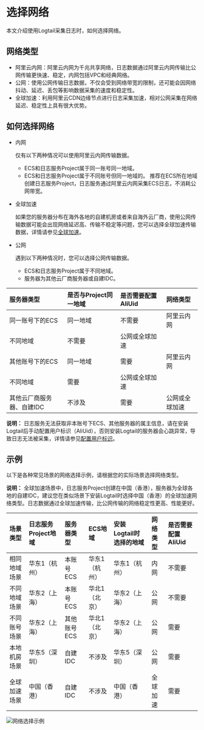 # 选择网络

本文介绍使用Logtail采集日志时，如何选择网络。

## 网络类型

-   阿里云内网：阿里云内网为千兆共享网络，日志数据通过阿里云内网传输比公网传输更快速、稳定，内网包括VPC和经典网络。
-   公网：使用公网传输日志数据，不仅会受到网络带宽的限制，还可能会因网络抖动、延迟、丢包等影响数据采集的速度和稳定性。
-   全球加速：利用阿里云CDN边缘节点进行日志采集加速，相对公网采集在网络延迟、稳定性上具有很大优势。

## 如何选择网络

-   内网

    仅有以下两种情况可以使用阿里云内网传输数据。

    -   ECS和日志服务Project属于同一账号同一地域。
    -   ECS和日志服务Project属于不同账号但同一地域的。
    推荐在ECS所在地域创建日志服务Project，日志服务通过阿里云内网采集ECS日志，不消耗公网带宽。

-   全球加速

    如果您的服务器分布在海外各地的自建机房或者来自海外云厂商，使用公网传输数据可能会出现网络延迟高、传输不稳定等问题，您可以选择全球加速传输数据，详情请参见[全球加速](/intl.zh-CN/数据采集/采集加速/简介.md)。

-   公网

    遇到以下两种情况时，您可以选择公网传输数据。

    -   ECS和日志服务Project属于不同地域。
    -   服务器为其他云厂商服务器或自建IDC。

|服务器类型|是否与Project同一地域|是否需要配置AliUid|网络类型|
|:----|:-------------|:-----------|:---|
|同一账号下的ECS|同一地域|不需要|阿里云内网|
|不同地域|不需要|公网或全球加速|
|其他账号下的ECS|同一地域|需要|阿里云内网|
|不同地域|需要|公网或全球加速|
|其他云厂商服务器、自建IDC|不涉及|需要|公网或全球加速|

**说明：** 日志服务无法获取非本账号下ECS、其他服务器的属主信息，请在安装Logtail后手动配置用户标识（AliUid），否则安装Logtail的服务器会心跳异常，导致日志无法被采集，详情请参见[配置用户标识](/intl.zh-CN/数据采集/Logtail采集/机器组/配置用户标识.md)。

## 示例

以下是各种常见场景的网络选择示例，请根据您的实际场景选择网络类型。

**说明：** 全球加速场景中，日志服务Project创建在中国（香港），服务器为全球各地的自建IDC，建议您在类似场景下安装Logtail时选择中国（香港）的全球加速网络类型。日志数据通过全球加速传输，比公网传输的网络稳定性更高、性能更好。

|场景类型|日志服务Project地域|服务器类型|ECS地域|安装Logtail时选择的地域|网络类型|是否需要配置AliUid|
|:---|:------------|:----|:----|:--------------|:---|:-----------|
|相同地域场景|华东1（杭州）|本账号ECS|华东1（杭州）|华东1（杭州）|内网|不需要|
|不同地域场景|华东2（上海）|本账号ECS|华北1（北京）|华东2（上海）|公网|不需要|
|不同账号场景|华东2（上海）|其他账号ECS|华北1（北京）|华东2（上海）|公网|需要|
|本地机房场景|华东5（深圳）|自建IDC|不涉及|华东5（深圳）|公网|需要|
|全球加速场景|中国（香港）|自建IDC|不涉及|中国（香港）|全球加速|需要|

![网络选择示例](https://static-aliyun-doc.oss-cn-hangzhou.aliyuncs.com/assets/img/zh-CN/2030559951/p12057.png)

